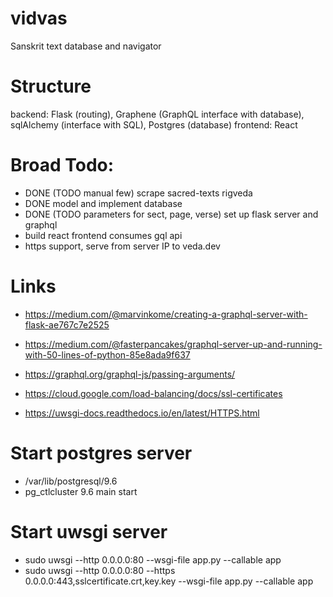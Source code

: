 # vidvas
Sanskrit text database and navigator

# Structure
backend: Flask (routing), Graphene (GraphQL interface with database), sqlAlchemy (interface with SQL), Postgres (database) 
frontend: React

# Broad Todo:
- DONE (TODO manual few) scrape sacred-texts rigveda
- DONE model and implement database
- DONE (TODO parameters for sect, page, verse) set up flask server and graphql
- build react frontend consumes gql api
- https support, serve from server IP to veda.dev

# Links
- https://medium.com/@marvinkome/creating-a-graphql-server-with-flask-ae767c7e2525
- https://medium.com/@fasterpancakes/graphql-server-up-and-running-with-50-lines-of-python-85e8ada9f637

- https://graphql.org/graphql-js/passing-arguments/

- https://cloud.google.com/load-balancing/docs/ssl-certificates
- https://uwsgi-docs.readthedocs.io/en/latest/HTTPS.html


# Start postgres server
- /var/lib/postgresql/9.6
- pg_ctlcluster 9.6 main start

# Start uwsgi server
- sudo uwsgi --http 0.0.0.0:80 --wsgi-file app.py --callable app 
- sudo uwsgi --http 0.0.0.0:80 --https 0.0.0.0:443,sslcertificate.crt,key.key --wsgi-file app.py --callable app 
